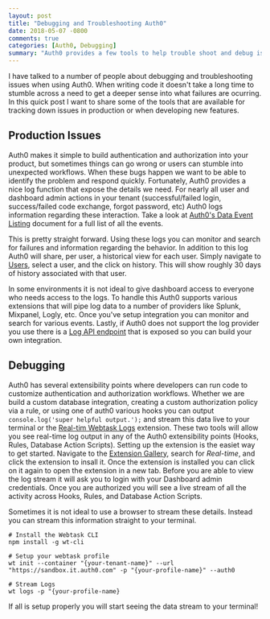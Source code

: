 ```yaml
---
layout: post
title: "Debugging and Troubleshooting Auth0"
date: 2018-05-07 -0800
comments: true
categories: [Auth0, Debugging]
summary: "Auth0 provides a few tools to help trouble shoot and debug issues in your tenant.  This post explores how to debug your tenant." 
---
```


I have talked to a number of people about debugging and troubleshooting issues when using Auth0.  When writing code it doesn't take a long time to stumble across a need to get a deeper sense into what failures are ocurring.  In this quick post I want to share some of the tools that are available for tracking down issues in production or when developing new features.

## Production Issues

Auth0 makes it simple to build authentication and authorization into your product, but sometimes things can go wrong or users can stumble into unexpected workflows.  When these bugs happen we want to be able to identify the problem and respond quickly.  Fortunately, Auth0 provides a nice log function that expose the details we need.  For nearly all user and dashboard admin actions in your tenant (successful/failed login, success/failed code exchange, forgot password, etc) Auth0 logs information regarding these interaction.  Take a look at [Auth0's Data Event Listing](https://auth0.com/docs/logs#log-data-event-listing) document for a full list of all the events.

This is pretty straight forward.  Using these logs you can monitor and search for failures and information regarding the behavior.  In addition to this log Auth0 will share, per user, a historical view for each user.  Simply navigate to [Users](https://manage.auth0.com/#/users), select a user, and the click on history.  This will show roughly 30 days of history associated with that user.

In some environments it is not ideal to give dashboard access to everyone who needs access to the logs.  To handle this Auth0 supports various extensions that will pipe log data to a number of providers like Splunk, Mixpanel, Logly, etc.  Once you've setup integration you can monitor and search for various events.  Lastly, if Auth0 does not support the log provider you use there is a [Log API endpoint](https://auth0.com/docs/api/management/v2#!/Logs/get_logs) that is exposed so you can build your own integration.

## Debugging

Auth0 has several extensibility points where developers can run code to customize authentication and authorization workflows.  Whether we are build a custom database integration, creating a custom authorization policy via a rule, or using one of auth0 various hooks you can output `console.log('super helpful output.');` and stream this data live to your terminal or the [Real-tim Webtask Logs](https://auth0.com/docs/extensions/realtime-webtask-logs) extension.  These two tools will allow you see real-time log output in any of the Auth0 extensibility points (Hooks, Rules, Database Action Scripts).  Setting up the extension is the easiet way to get started.  Navigate to the [Extension Gallery](https://manage.auth0.com/#/extensions), search for *Real-time*, and click the extension to insall it.  Once the extension is installed you can click on it again to open the extension in a new tab.  Before you are able to view the log stream it will ask you to login with your Dashboard admin credentials.  Once you are authorized you will see a live stream of all the activity across Hooks, Rules, and Database Action Scripts.

Sometimes it is not ideal to use a browser to stream these details.  Instead you can stream this information straight to your terminal.

```
# Install the Webtask CLI
npm install -g wt-cli

# Setup your webtask profile
wt init --container "{your-tenant-name}" --url "https://sandbox.it.auth0.com" -p "{your-profile-name}" --auth0

# Stream Logs
wt logs -p "{your-profile-name}
```

If all is setup properly you will start seeing the data stream to your terminal!